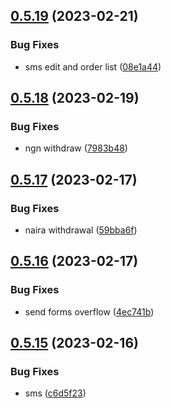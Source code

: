 ## [0.5.19](https://github.com/matt-kay/payfam-webapp/compare/v0.5.18...v0.5.19) (2023-02-21)


### Bug Fixes

* sms edit and order list ([08e1a44](https://github.com/matt-kay/payfam-webapp/commit/08e1a4417555a7f8b8030b956eaafb6e01a2c6cf))



## [0.5.18](https://github.com/matt-kay/payfam-webapp/compare/v0.5.17...v0.5.18) (2023-02-19)


### Bug Fixes

* ngn withdraw ([7983b48](https://github.com/matt-kay/payfam-webapp/commit/7983b4837f739b5fec627e4067a343e231193993))



## [0.5.17](https://github.com/matt-kay/payfam-webapp/compare/v0.5.16...v0.5.17) (2023-02-17)


### Bug Fixes

* naira withdrawal ([59bba6f](https://github.com/matt-kay/payfam-webapp/commit/59bba6f5ab7c8a3dea4f1eac7eefc9ea8bcd5eaa))



## [0.5.16](https://github.com/matt-kay/payfam-webapp/compare/v0.5.15...v0.5.16) (2023-02-17)


### Bug Fixes

* send forms overflow ([4ec741b](https://github.com/matt-kay/payfam-webapp/commit/4ec741b0801d95ff1555d83472e82b2628aec8b6))



## [0.5.15](https://github.com/matt-kay/payfam-webapp/compare/v0.5.14...v0.5.15) (2023-02-16)


### Bug Fixes

* sms ([c6d5f23](https://github.com/matt-kay/payfam-webapp/commit/c6d5f23b199a3cde4f50e0f7c1f259e920f75536))




